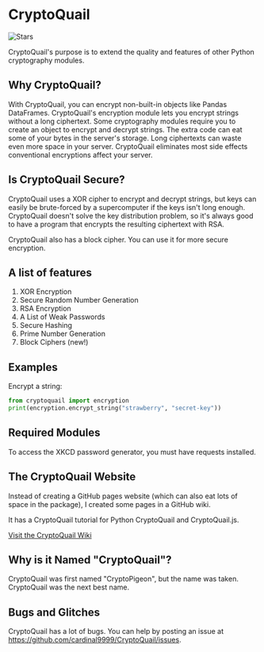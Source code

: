 # CryptoQuail

![Stars](https://img.shields.io/github/stars/cardinal9999/cryptoquail?style=social)

CryptoQuail's purpose is to extend the quality and features of other Python cryptography modules.
## Why CryptoQuail?
With CryptoQuail, you can encrypt non-built-in objects like Pandas DataFrames.
CryptoQuail's encryption module lets you encrypt strings without a long ciphertext. Some cryptography modules require you to create an object to encrypt and decrypt strings. The extra code can eat some of your bytes in the server's storage. Long ciphertexts can waste even more space in your server. CryptoQuail eliminates most side effects conventional encryptions affect your server.
## Is CryptoQuail Secure?
CryptoQuail uses a XOR cipher to encrypt and decrypt strings, but keys can easily be brute-forced by a supercomputer if the keys isn't long enough. CryptoQuail doesn't solve the key distribution problem, so it's always good to have a program that encrypts the resulting ciphertext with RSA.

CryptoQuail also has a block cipher. You can use it for more secure encryption.
## A list of features
1. XOR Encryption
2. Secure Random Number Generation
3. RSA Encryption
4. A List of Weak Passwords
5. Secure Hashing
6. Prime Number Generation
7. Block Ciphers (new!)
## Examples
Encrypt a string:
```py
from cryptoquail import encryption
print(encryption.encrypt_string("strawberry", "secret-key"))

```
## Required Modules
To access the XKCD password generator, you must have requests installed.

## The CryptoQuail Website
Instead of creating a GitHub pages website (which can also eat lots of space in the package), I created some pages in a GitHub wiki.

It has a CryptoQuail tutorial for Python CryptoQuail and CryptoQuail.js.

[Visit the CryptoQuail Wiki](https://github.com/cardinal9999/CryptoQuail/wiki)

## Why is it Named "CryptoQuail"?
CryptoQuail was first named "CryptoPigeon", but the name was taken. CryptoQuail was the next best name.
## Bugs and Glitches
CryptoQuail has a lot of bugs. You can help by posting an issue at https://github.com/cardinal9999/CryptoQuail/issues.

